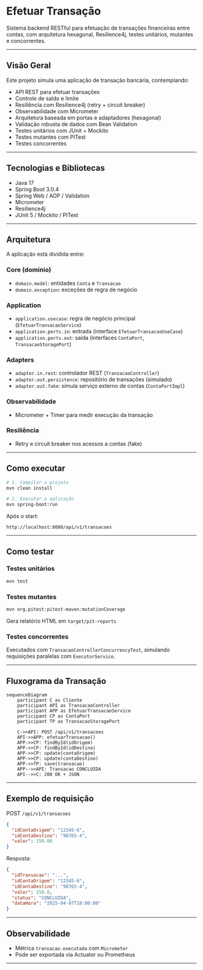 # Efetuar Transação
Sistema backend RESTful para efetuação de transações financeiras entre contas, com arquitetura hexagonal, Resilience4j, testes unitários, mutantes e concorrentes.

---

## Visão Geral

Este projeto simula uma aplicação de transação bancária, contemplando:

- API REST para efetuar transações
- Controle de saldo e limite
- Resiliência com Resilience4j (retry + circuit breaker)
- Observabilidade com Micrometer
- Arquitetura baseada em portas e adaptadores (hexagonal)
- Validação robusta de dados com Bean Validation
- Testes unitários com JUnit + Mockito
- Testes mutantes com PITest
- Testes concorrentes

---

## Tecnologias e Bibliotecas

- Java 17
- Spring Boot 3.0.4
- Spring Web / AOP / Validation
- Micrometer
- Resilience4j
- JUnit 5 / Mockito / PITest

---

## Arquitetura

A aplicação está dividida entre:

### Core (domínio)
- `domain.model`: entidades `Conta` e `Transacao`
- `domain.exception`: exceções de regra de negócio

### Application
- `application.usecase`: regra de negócio principal (`EfetuarTransacaoService`)
- `application.ports.in`: entrada (interface `EfetuarTransacaoUseCase`)
- `application.ports.out`: saída (interfaces `ContaPort`, `TransacaoStoragePort`)

### Adapters
- `adapter.in.rest`: controlador REST (`TransacaoController`)
- `adapter.out.persistence`: repositório de transações (simulado)
- `adapter.out.fake`: simula serviço externo de contas (`ContaPortImpl`)

### Observabilidade
- Micrometer + Timer para medir execução da transação

### Resiliência
- Retry e circuit breaker nos acessos a contas (fake)

---

## Como executar

```bash
# 1. Compilar o projeto
mvn clean install

# 2. Executar a aplicação
mvn spring-boot:run
```

Após o start:
```
http://localhost:8080/api/v1/transacoes
```

---

## Como testar

### Testes unitários
```bash
mvn test
```

### Testes mutantes
```bash
mvn org.pitest:pitest-maven:mutationCoverage
```
Gera relatório HTML em `target/pit-reports`

### Testes concorrentes
Executados com `TransacaoControllerConcurrencyTest`, simulando requisições paralelas com `ExecutorService`.

---

## Fluxograma da Transação

```mermaid
sequenceDiagram
    participant C as Cliente
    participant API as TransacaoController
    participant APP as EfetuarTransacaoService
    participant CP as ContaPort
    participant TP as TransacaoStoragePort

    C->>API: POST /api/v1/transacoes
    API->>APP: efetuarTransacao()
    APP->>CP: findById(idOrigem)
    APP->>CP: findById(idDestino)
    APP->>CP: update(contaOrigem)
    APP->>CP: update(contaDestino)
    APP->>TP: save(transacao)
    APP-->>API: Transacao CONCLUIDA
    API-->>C: 200 OK + JSON
```

---

## Exemplo de requisição

POST `/api/v1/transacoes`

```json
{
  "idContaOrigem": "12345-6",
  "idContaDestino": "98765-4",
  "valor": 150.00
}
```

Resposta:
```json
{
  "idTransacao": "...",
  "idContaOrigem": "12345-6",
  "idContaDestino": "98765-4",
  "valor": 150.0,
  "status": "CONCLUIDA",
  "dataHora": "2025-04-07T18:00:00"
}
```

---

## Observabilidade

- Métrica `transacao.executada` com `Micrometer`
- Pode ser exportada via Actuator ou Prometheus

---


